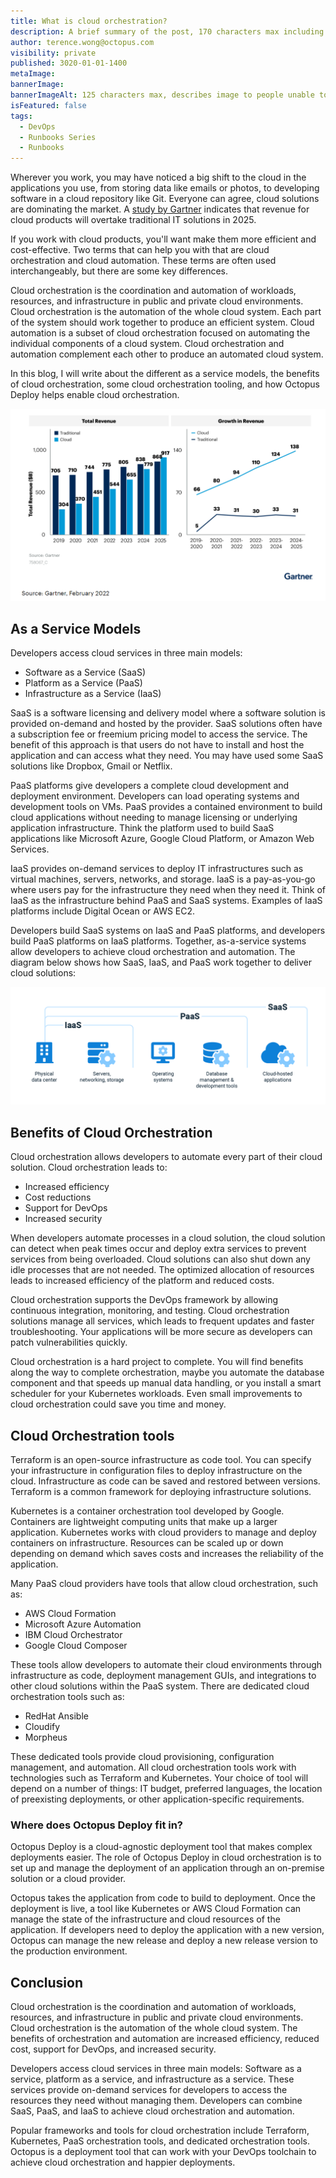 ```yaml
---
title: What is cloud orchestration?
description: A brief summary of the post, 170 characters max including spaces.
author: terence.wong@octopus.com
visibility: private
published: 3020-01-01-1400
metaImage:
bannerImage:
bannerImageAlt: 125 characters max, describes image to people unable to see it.
isFeatured: false
tags:
  - DevOps
  - Runbooks Series
  - Runbooks
---
```


Wherever you work, you may have noticed a big shift to the cloud in the applications you use, from storing data like emails or photos, to developing software in a cloud repository like Git. Everyone can agree, cloud solutions are dominating the market. A [study by Gartner](https://www.gartner.com/en/newsroom/press-releases/2022-02-09-gartner-says-more-than-half-of-enterprise-it-spending) indicates that revenue for cloud products will overtake traditional IT solutions in 2025. 

If you work with cloud products, you'll want make them more efficient and cost-effective. Two terms that can help you with that are cloud orchestration and cloud automation. These terms are often used interchangeably, but there are some key differences. 

Cloud orchestration is the coordination and automation of workloads, resources, and infrastructure in public and private cloud environments. Cloud orchestration is the automation of the whole cloud system. Each part of the system should work together to produce an efficient system. Cloud automation is a subset of cloud orchestration focused on automating the individual components of a cloud system. Cloud orchestration and automation complement each other to produce an automated cloud system.

In this blog, I will write about the different as a service models, the benefits of cloud orchestration, some cloud orchestration tooling, and how Octopus Deploy helps enable cloud orchestration.

![Gartner Cloud Adoption](gartner-cloud-adoption.png "width=500")

## As a Service Models

Developers access cloud services in three main models:

- Software as a Service (SaaS)
- Platform as a Service (PaaS)
- Infrastructure as a Service (IaaS)

SaaS is a software licensing and delivery model where a software solution is provided on-demand and hosted by the provider. SaaS solutions often have a subscription fee or freemium pricing model to access the service. The benefit of this approach is that users do not have to install and host the application and can access what they need. You may have used some SaaS solutions like Dropbox, Gmail or Netflix. 

PaaS platforms give developers a complete cloud development and deployment environment. Developers can load operating systems and development tools on VMs. PaaS provides a contained environment to build cloud applications without needing to manage licensing or underlying application infrastructure. Think the platform used to build SaaS applications like Microsoft Azure, Google Cloud Platform, or Amazon Web Services.

IaaS provides on-demand services to deploy IT infrastructures such as virtual machines, servers, networks, and storage. IaaS is a pay-as-you-go where users pay for the infrastructure they need when they need it. Think of IaaS as the infrastructure behind PaaS and SaaS systems. Examples of IaaS platforms include Digital Ocean or AWS EC2. 

Developers build SaaS systems on IaaS and PaaS platforms, and developers build PaaS platforms on IaaS platforms. Together,  as-a-service systems allow developers to achieve cloud orchestration and automation. The diagram below shows how SaaS, IaaS, and PaaS work together to deliver cloud solutions:

![As a service models](as-a-service.png "width=500")

## Benefits of Cloud Orchestration

Cloud orchestration allows developers to automate every part of their cloud solution. Cloud orchestration leads to:

- Increased efficiency
- Cost reductions
- Support for DevOps
- Increased security

When developers automate processes in a cloud solution, the cloud solution can detect when peak times occur and deploy extra services to prevent services from being overloaded. Cloud solutions can also shut down any idle processes that are not needed. The optimized allocation of resources leads to increased efficiency of the platform and reduced costs. 

Cloud orchestration supports the DevOps framework by allowing continuous integration, monitoring, and testing. Cloud orchestration solutions manage all services, which leads to frequent updates and faster troubleshooting. Your applications will be more secure as developers can patch vulnerabilities quickly.

Cloud orchestration is a hard project to complete. You will find benefits along the way to complete orchestration, maybe you automate the database component and that speeds up manual data handling, or you install a smart scheduler for your Kubernetes workloads. Even small improvements to cloud orchestration could save you time and money.

## Cloud Orchestration tools

Terraform is an open-source infrastructure as code tool. You can specify your infrastructure in configuration files to deploy infrastructure on the cloud. Infrastructure as code can be saved and restored between versions. Terraform is a common framework for deploying infrastructure solutions. 

Kubernetes is a container orchestration tool developed by Google. Containers are lightweight computing units that make up a larger application. Kubernetes works with cloud providers to manage and deploy containers on infrastructure. Resources can be scaled up or down depending on demand which saves costs and increases the reliability of the application.

Many PaaS cloud providers have tools that allow cloud orchestration, such as:

- AWS Cloud Formation
- Microsoft Azure Automation
- IBM Cloud Orchestrator
- Google Cloud Composer

These tools allow developers to automate their cloud environments through infrastructure as code, deployment management GUIs, and integrations to other cloud solutions within the PaaS system. There are dedicated cloud orchestration tools such as:

- RedHat Ansible
- Cloudify
- Morpheus

These dedicated tools provide cloud provisioning, configuration management, and automation. All cloud orchestration tools work with technologies such as Terraform and Kubernetes. Your choice of tool will depend on a number of things: IT budget, preferred languages, the location of preexisting deployments, or other application-specific requirements.

### Where does Octopus Deploy fit in?

Octopus Deploy is a cloud-agnostic deployment tool that makes complex deployments easier. The role of Octopus Deploy in cloud orchestration is to set up and manage the deployment of an application through an on-premise solution or a cloud provider. 

Octopus takes the application from code to build to deployment. Once the deployment is live, a tool like Kubernetes or AWS Cloud Formation can manage the state of the infrastructure and cloud resources of the application. If developers need to deploy the application with a new version, Octopus can manage the new release and deploy a new release version to the production environment.

## Conclusion

Cloud orchestration is the coordination and automation of workloads, resources, and infrastructure in public and private cloud environments. Cloud orchestration is the automation of the whole cloud system. The benefits of orchestration and automation are increased efficiency, reduced cost, support for DevOps, and increased security. 

Developers access cloud services in three main models: Software as a service, platform as a service, and infrastructure as a service. These services provide on-demand services for developers to access the resources they need without managing them. Developers can combine SaaS, PaaS, and IaaS to achieve cloud orchestration and automation. 

Popular frameworks and tools for cloud orchestration include Terraform, Kubernetes, PaaS orchestration tools, and dedicated orchestration tools. Octopus is a deployment tool that can work with your DevOps toolchain to achieve cloud orchestration and happier deployments.
